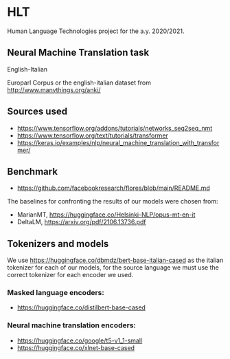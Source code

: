 # HLT
Human Language Technologies project for the a.y. 2020/2021.
## Neural Machine Translation task
English-Italian

Europarl Corpus or the english-italian dataset from http://www.manythings.org/anki/

## Sources used
- https://www.tensorflow.org/addons/tutorials/networks_seq2seq_nmt
- https://www.tensorflow.org/text/tutorials/transformer
- https://keras.io/examples/nlp/neural_machine_translation_with_transformer/

## Benchmark
- https://github.com/facebookresearch/flores/blob/main/README.md

The baselines for confronting the results of our models were chosen from:
- MarianMT, https://huggingface.co/Helsinki-NLP/opus-mt-en-it
- DeltaLM, https://arxiv.org/pdf/2106.13736.pdf

## Tokenizers and models
We use https://huggingface.co/dbmdz/bert-base-italian-cased as the italian tokenizer for each of our models, for the source language we must use the correct tokenizer for each encoder we used.
### Masked language encoders:
- https://huggingface.co/distilbert-base-cased
### Neural machine translation encoders:
- https://huggingface.co/google/t5-v1_1-small
- https://huggingface.co/xlnet-base-cased
